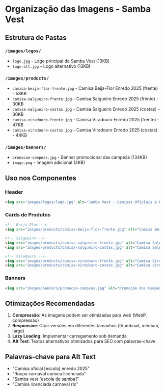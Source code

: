 # Organização das Imagens - Samba Vest

## Estrutura de Pastas

### `/images/logos/`
- `logo.jpg` - Logo principal da Samba Vest (13KB)
- `logo-alt.jpg` - Logo alternativo (13KB)

### `/images/products/`
- `camisa-beija-flor-frente.jpg` - Camisa Beija-Flor Enredo 2025 (frente) - 58KB
- `camisa-salgueiro-frente.jpg` - Camisa Salgueiro Enredo 2025 (frente) - 30KB  
- `camisa-salgueiro-costas.jpg` - Camisa Salgueiro Enredo 2025 (costas) - 30KB
- `camisa-viradouro-frente.jpg` - Camisa Viradouro Enredo 2025 (frente) - 47KB
- `camisa-viradouro-costas.jpg` - Camisa Viradouro Enredo 2025 (costas) - 44KB

### `/images/banners/`
- `promocao-campeas.jpg` - Banner promocional das campeãs (134KB)
- `image.png` - Imagem adicional (4KB)

## Uso nos Componentes

### Header
```html
<img src="images/logos/logo.jpg" alt="Samba Vest - Camisas Oficiais e Licenciadas do Carnaval Carioca">
```

### Cards de Produtos
```html
<!-- Beija-Flor -->
<img src="images/products/camisa-beija-flor-frente.jpg" alt="Camisa Beija-Flor Enredo 2025">

<!-- Salgueiro -->
<img src="images/products/camisa-salgueiro-frente.jpg" alt="Camisa Salgueiro Enredo 2025 - Frente">
<img src="images/products/camisa-salgueiro-costas.jpg" alt="Camisa Salgueiro Enredo 2025 - Costas">

<!-- Viradouro -->
<img src="images/products/camisa-viradouro-frente.jpg" alt="Camisa Viradouro Enredo 2025 - Frente">
<img src="images/products/camisa-viradouro-costas.jpg" alt="Camisa Viradouro Enredo 2025 - Costas">
```

### Banners
```html
<img src="images/banners/promocao-campeas.jpg" alt="Promoção das Campeãs">
```

## Otimizações Recomendadas

1. **Compressão**: As imagens podem ser otimizadas para web (WebP, compressão)
2. **Responsive**: Criar versões em diferentes tamanhos (thumbnail, medium, large)
3. **Lazy Loading**: Implementar carregamento sob demanda
4. **Alt Text**: Textos alternativos otimizados para SEO com palavras-chave

## Palavras-chave para Alt Text
- "Camisa oficial [escola] enredo 2025"
- "Roupa carnaval carioca licenciada"
- "Samba vest [escola de samba]"
- "Camisa licenciada carnaval rio"


